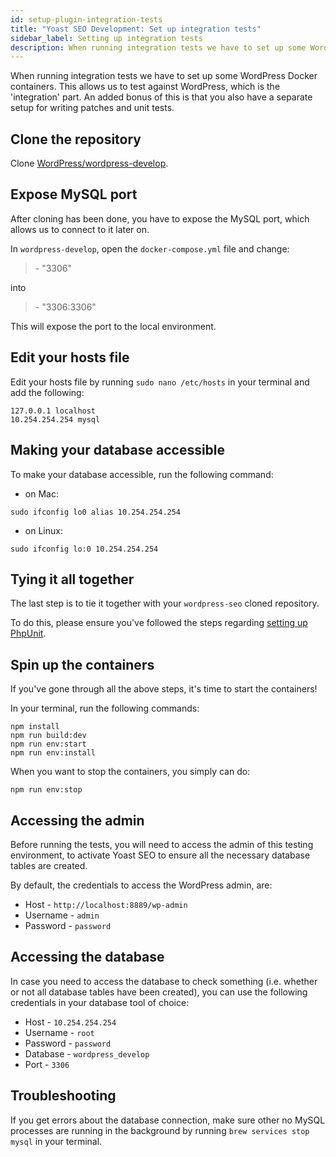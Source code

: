 ```yaml
---
id: setup-plugin-integration-tests
title: "Yoast SEO Development: Set up integration tests"
sidebar_label: Setting up integration tests
description: When running integration tests we have to set up some WordPress Docker containers. This allows us to test against WordPress, which is the 'integration' part.
---
```


When running integration tests we have to set up some WordPress Docker containers. This allows us to test against WordPress, which is the 'integration' part. An added bonus of this is that you also have a separate setup for writing patches and unit tests.

## Clone the repository
Clone [WordPress/wordpress-develop](https://github.com/WordPress/wordpress-develop).

## Expose MySQL port
After cloning has been done, you have to expose the MySQL port, which allows us to connect to it later on.

In `wordpress-develop`, open the `docker-compose.yml` file and change:

> \- "3306"

into

> \- "3306:3306"

This will expose the port to the local environment.

## Edit your hosts file
Edit your hosts file by running `sudo nano /etc/hosts` in your terminal and add the following:

```shell script
127.0.0.1 localhost
10.254.254.254 mysql
```

## Making your database accessible
To make your database accessible, run the following command:

* on Mac:
```shell script
sudo ifconfig lo0 alias 10.254.254.254
```

* on Linux:
```shell script
sudo ifconfig lo:0 10.254.254.254
```

## Tying it all together
The last step is to tie it together with your `wordpress-seo` cloned repository.

To do this, please ensure you've followed the steps regarding [setting up PhpUnit](setup.md#set-up-phpunit).


## Spin up the containers
If you've gone through all the above steps, it's time to start the containers!

In your terminal, run the following commands:

```shell script
npm install
npm run build:dev
npm run env:start
npm run env:install
```

When you want to stop the containers, you simply can do:

`npm run env:stop`

## Accessing the admin 

Before running the tests, you will need to access the admin of this testing environment, to activate Yoast SEO to ensure all the necessary database tables are created.

By default, the credentials to access the WordPress admin, are:

* Host - `http://localhost:8889/wp-admin`
* Username - `admin`
* Password - `password`

## Accessing the database

In case you need to access the database to check something (i.e. whether or not all database tables have been created), you can use the following credentials in your database tool of choice:

* Host - `10.254.254.254`
* Username - `root`
* Password - `password`
* Database - `wordpress_develop`
* Port - `3306`

## Troubleshooting
If you get errors about the database connection, make sure other no MySQL processes are running in the background by running `brew services stop mysql` in your terminal.
